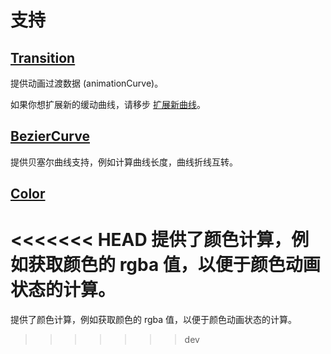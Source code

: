 # 支持

## [Transition](http://transition.jiaminghi.com)

提供动画过渡数据 (animationCurve)。

如果你想扩展新的缓动曲线，请移步 [扩展新曲线](http://transition.jiaminghi.com/guide/#扩展缓动曲线)。

## [BezierCurve](https://github.com/DataV-Team/bezierCurve)

提供贝塞尔曲线支持，例如计算曲线长度，曲线折线互转。

## [Color](https://github.com/DataV-Team/Color)

<<<<<<< HEAD
提供了颜色计算，例如获取颜色的 rgba 值，以便于颜色动画状态的计算。
=======
提供了颜色计算，例如获取颜色的 rgba 值，以便于颜色动画状态的计算。

> > > > > > > dev
